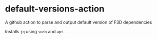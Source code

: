 # default-versions-action

A github action to parse and output default version of F3D dependencies

Installs `jq` using `sudo` and `apt`.
